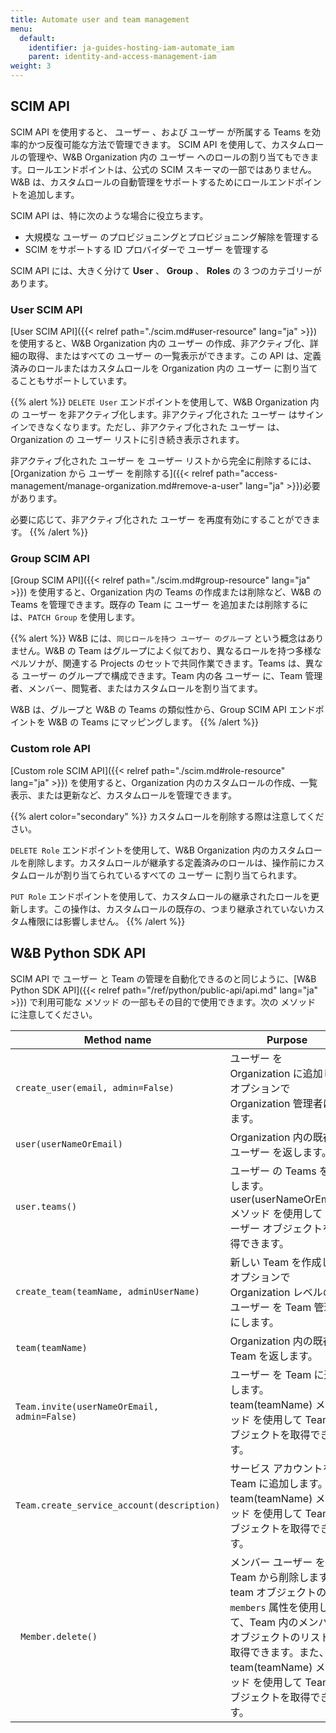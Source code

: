 ```yaml
---
title: Automate user and team management
menu:
  default:
    identifier: ja-guides-hosting-iam-automate_iam
    parent: identity-and-access-management-iam
weight: 3
---
```


## SCIM API

SCIM API を使用すると、 ユーザー 、および ユーザー が所属する Teams を効率的かつ反復可能な方法で管理できます。 SCIM API を使用して、カスタムロールの管理や、W&B Organization 内の ユーザー へのロールの割り当てもできます。ロールエンドポイントは、公式の SCIM スキーマの一部ではありません。W&B は、カスタムロールの自動管理をサポートするためにロールエンドポイントを追加します。

SCIM API は、特に次のような場合に役立ちます。

*   大規模な ユーザー のプロビジョニングとプロビジョニング解除を管理する
*   SCIM をサポートする ID プロバイダーで ユーザー を管理する

SCIM API には、大きく分けて **User** 、 **Group** 、 **Roles** の 3 つのカテゴリーがあります。

### User SCIM API

[User SCIM API]({{< relref path="./scim.md#user-resource" lang="ja" >}}) を使用すると、W&B Organization 内の ユーザー の作成、非アクティブ化、詳細の取得、またはすべての ユーザー の一覧表示ができます。この API は、定義済みのロールまたはカスタムロールを Organization 内の ユーザー に割り当てることもサポートしています。

{{% alert %}}
`DELETE User` エンドポイントを使用して、W&B Organization 内の ユーザー を非アクティブ化します。非アクティブ化された ユーザー はサインインできなくなります。ただし、非アクティブ化された ユーザー は、Organization の ユーザー リストに引き続き表示されます。

非アクティブ化された ユーザー を ユーザー リストから完全に削除するには、[Organization から ユーザー を削除する]({{< relref path="access-management/manage-organization.md#remove-a-user" lang="ja" >}})必要があります。

必要に応じて、非アクティブ化された ユーザー を再度有効にすることができます。
{{% /alert %}}

### Group SCIM API

[Group SCIM API]({{< relref path="./scim.md#group-resource" lang="ja" >}}) を使用すると、Organization 内の Teams の作成または削除など、W&B の Teams を管理できます。既存の Team に ユーザー を追加または削除するには、`PATCH Group` を使用します。

{{% alert %}}
W&B には、`同じロールを持つ ユーザー のグループ` という概念はありません。W&B の Team はグループによく似ており、異なるロールを持つ多様なペルソナが、関連する Projects のセットで共同作業できます。Teams は、異なる ユーザー のグループで構成できます。Team 内の各 ユーザー に、Team 管理者、メンバー、閲覧者、またはカスタムロールを割り当てます。

W&B は、グループと W&B の Teams の類似性から、Group SCIM API エンドポイントを W&B の Teams にマッピングします。
{{% /alert %}}

### Custom role API

[Custom role SCIM API]({{< relref path="./scim.md#role-resource" lang="ja" >}}) を使用すると、Organization 内のカスタムロールの作成、一覧表示、または更新など、カスタムロールを管理できます。

{{% alert color="secondary" %}}
カスタムロールを削除する際は注意してください。

`DELETE Role` エンドポイントを使用して、W&B Organization 内のカスタムロールを削除します。カスタムロールが継承する定義済みのロールは、操作前にカスタムロールが割り当てられているすべての ユーザー に割り当てられます。

`PUT Role` エンドポイントを使用して、カスタムロールの継承されたロールを更新します。この操作は、カスタムロールの既存の、つまり継承されていないカスタム権限には影響しません。
{{% /alert %}}

## W&B Python SDK API

SCIM API で ユーザー と Team の管理を自動化できるのと同じように、[W&B Python SDK API]({{< relref path="/ref/python/public-api/api.md" lang="ja" >}}) で利用可能な メソッド の一部もその目的で使用できます。次の メソッド に注意してください。

| Method name | Purpose |
|-------------|---------|
| `create_user(email, admin=False)` | ユーザー を Organization に追加し、オプションで Organization 管理者にします。 |
| `user(userNameOrEmail)` | Organization 内の既存の ユーザー を返します。 |
| `user.teams()` | ユーザー の Teams を返します。user(userNameOrEmail) メソッド を使用して ユーザー オブジェクトを取得できます。 |
| `create_team(teamName, adminUserName)` | 新しい Team を作成し、オプションで Organization レベルの ユーザー を Team 管理者にします。 |
| `team(teamName)` | Organization 内の既存の Team を返します。 |
| `Team.invite(userNameOrEmail, admin=False)` | ユーザー を Team に追加します。team(teamName) メソッド を使用して Team オブジェクトを取得できます。 |
| `Team.create_service_account(description)` | サービス アカウントを Team に追加します。team(teamName) メソッド を使用して Team オブジェクトを取得できます。 |
|` Member.delete()` | メンバー ユーザー を Team から削除します。team オブジェクトの `members` 属性を使用して、Team 内のメンバー オブジェクトのリストを取得できます。また、team(teamName) メソッド を使用して Team オブジェクトを取得できます。 |
